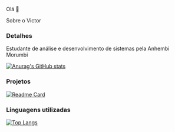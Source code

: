 Olá 👋

Sobre o Victor

### Detalhes

Estudante de análise e desenvolvimento de sistemas pela Anhembi Morumbi

[![Anurag's GitHub stats](https://github-readme-stats.vercel.app/api?username=Victor-Augusto)](https://github.com/anuraghazra/github-readme-stats)

### Projetos

[![Readme Card](https://github-readme-stats.vercel.app/api/pin/?username=Victor-Augusto&repo=fokus)](https://github.com/anuraghazra/github-readme-stats)

### Linguagens utilizadas

[![Top Langs](httpsgithub-readme-stats.vercel.appapitop-langsusername=Victor-Augusto&layout=compact)](httpsgithub.comanuraghazragithub-readme-stats)
